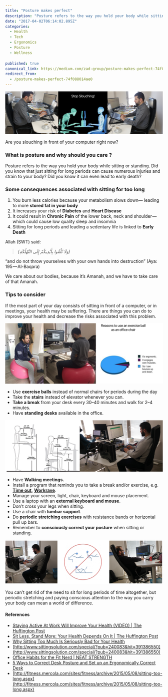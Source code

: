 ```yaml
---
title: "Posture makes perfect"
description: "Posture refers to the way you hold your body while sitting or standing. Did you know that just sitting for long periods can cause numerous injuries and strain to your body?"
date: "2017-04-02T06:14:02.895Z"
categories: 
  - Health
  - Tech
  - Ergonomics
  - Posture
  - Wellness

published: true
canonical_link: https://medium.com/zad-group/posture-makes-perfect-74f088014ae0
redirect_from:
  - /posture-makes-perfect-74f088014ae0
---
```


![](./asset-1.png)

Are you slouching in front of your computer right now?

### What is posture and why should you care ?

Posture refers to the way you hold your body while sitting or standing. Did you know that just sitting for long periods can cause numerous injuries and strain to your body? Did you know it can even lead to early death?

### Some consequences associated with sitting for too long

1.  You burn less calories because your metabolism slows down— leading to more **stored fat in your body**
2.  It increases your risk of **Diabetes** and **Heart Disease**
3.  It could result in **Chronic Pain** of the lower back, neck and shoulder — which could cause low quality sleep and insomnia
4.  Sitting for long periods and leading a sedentary life is linked to **Early Death**

Allah (SWT) said:

> _{وَلَا تُلْقُوا بِأَيْدِيكُمْ إِلَى التَّهْلُكَةِ}_

“and do not throw yourselves with your own hands into destruction” (Aya: 195 — Al-Baqara)

We care about our bodies, because it’s Amanah, and we have to take care of that Amanah.

### Tips to consider

If the most part of your day consists of sitting in front of a computer, or in meetings, your health may be suffering. There are things you can do to improve your health and decrease the risks associated with this problem.

![](./asset-2.png)

-   Use **exercise balls** instead of normal chairs for periods during the day
-   Take the **stairs** instead of elevator whenever you can.
-   **Take a break** from your desk every 30–40 minutes and walk for 2–4 minutes.
-   Have **standing desks** available in the office.

![](./asset-3.png)

-   Have **Walking meetings.**
-   Install a program that reminds you to take a break and/or exercise, e.g. [**Time out**](http://www.dejal.com/timeout/)**,** [**Workrave**](http://www.workrave.org/).
-   Manage your screen, light, chair, keyboard and mouse placement.
-   Use a laptop with an **external keyboard and mouse**.
-   Don’t cross your legs when sitting.
-   Use a chair with **lumbar support**.
-   Do **periodic stretching exercises** with resistance bands or horizontal pull up bars.
-   Remember to **consciously correct your posture** when sitting or standing.

![](./asset-4.png)

You can’t get rid of the need to sit for long periods of time altogether, but periodic stretching and paying conscious attention to the way you carry your body can mean a world of difference.

#### References

-   [Staying Active At Work Will Improve Your Health (VIDEO) | The Huffington Post](http://www.huffingtonpost.com/2012/07/31/dangers-of-sitting-too-long-stay-active-at-work_n_1723732.html)
-   [Sit Less, Stand More: Your Health Depends On It | The Huffington Post](http://www.huffingtonpost.com/leslie-spry-md-facp/sitting-health_b_1929759.html)
-   [Why Sitting Too Much Is Seriously Bad for Your Health](https://authoritynutrition.com/why-sitting-is-bad-for-you/)
-   [http://www.sittingsolution.com/special/?pub=240083&hit=391386550](http://www.sittingsolution.com/special/?pub=240083&hit=391386550)
-   [Office Habits for the Fit Nerd | NEAT STRENGTH](http://neatstrength.com/fit-nerd/)
-   [5 Ways to Correct Desk Posture and Set up an Ergonomically Correct Desk](http://www.benharoffice.com/5-ways-to-correct-desk-posture-and-set-up-an-ergonomically-correct-desk/)
-   [http://fitness.mercola.com/sites/fitness/archive/2015/05/08/sitting-too-long.aspx](http://fitness.mercola.com/sites/fitness/archive/2015/05/08/sitting-too-long.aspx)
